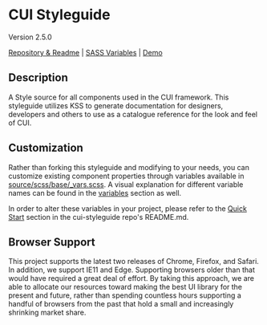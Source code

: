 # CUI Styleguide

Version 2.5.0

[Repository & Readme](https://github.com/covisint/cui-styleguide) \|  [SASS Variables](https://github.com/covisint/cui-styleguide/tree/master/source/scss/base/README.md) \| [Demo](http://cui-styleguide.run.covisintrnd.com)

## Description

A Style source for all components used in the CUI framework. This styleguide utilizes KSS to generate documentation for designers, developers and others to use as a catalogue reference for the look and feel of CUI.

## Customization

Rather than forking this styleguide and modifying to your needs, you can customize existing component properties through variables available in [source\/scss\/base\/\_vars.scss](https://github.com/covisint/cui-styleguide/tree/master/source/scss/base/_vars.scss). A visual explanation for different variable names can be found in the [variables](variables.md) section as well.

In order to alter these variables in your project, please refer to the [Quick Start](https://github.com/Covisint/cui-styleguide#-quick-start-) section in the cui-styleguide repo's README.md.

## Browser Support

This project supports the latest two releases of Chrome, Firefox, and Safari. In addition, we support IE11 and Edge. Supporting browsers older than that would have required a great deal of effort. By taking this approach, we are able to allocate our resources toward making the best UI library for the present and future, rather than spending countless hours supporting a handful of browsers from the past that hold a small and increasingly shrinking market share.


